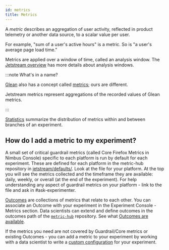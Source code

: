 ```yaml
---
id: metrics
title: Metrics
---
```


A *metric* describes an aggregation of user activity,
reflected in product telemetry or another data source,
to a scalar value per user.

For example, "sum of a user's active hours" is a metric.
So is "a user's average page load time."

Metrics are applied over a window of time,
called an analysis window.
The [Jetstream overview](jetstream.md) has more details about analysis windows.

:::note What's in a name?

[Glean](https://mozilla.github.io/glean/book/index.html)
also has a concept called
[metrics](https://mozilla.github.io/glean/book/appendix/glossary.html#metric);
ours are different.

Jetstream metrics represent aggregations of the recorded values of Glean metrics.

:::

[Statistics](statistics.md) summarize the distribution of metrics
within and between branches of an experiment.

## How do I add a metric to my experiment?

A small set of critical guardrail metrics (called Core Firefox Metrics in Nimbus Console)
specific to each platform is run by default for each experiment.
These are defined for each platform in the metric-hub repository in [jetstream/defaults/](https://github.com/mozilla/metric-hub/tree/main/jetstream/defaults/). Look at the file for your platform. At the top you will see the metrics collected and the timeframe they are available: daily, weekly, or overall (at the end of the experiment).  For help understanding any aspect of guardrail metrics on your platform - link to the file and ask in #ask-experimenter.

[Outcomes](outcomes.md) are collections of metrics that relate to each other.  You can associate an Outcome with your experiment in the Experiment Console - Metrics section.
Data scientists can extend and define outcomes in the outcomes path of the
[`metric-hub`](https://github.com/mozilla/metric-hub/tree/main/jetstream/outcomes) repository.  See what [Outcomes are available](https://github.com/mozilla/metric-hub/tree/main/jetstream//outcomes/firefox_desktop/firefox_suggest/).

If the metrics you need are not covered by Guardrail/Core metrics or existing Outcomes - you can add a metric to your experiment by working with a data scientist to write a [custom configuration](configuration.md) for your experiment.




